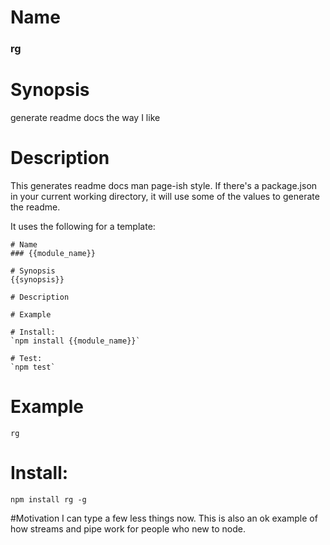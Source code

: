 # Name
### rg

# Synopsis
generate readme docs the way I like

# Description
This generates readme docs man page-ish style. If there's a package.json in your
current working directory, it will use some of the values to generate the readme.

It uses the following for a template:

```
# Name
### {{module_name}}

# Synopsis
{{synopsis}}

# Description

# Example

# Install:
`npm install {{module_name}}`

# Test:
`npm test`
```

# Example
`rg
`
# Install:
`npm install rg -g`

#Motivation
I can type a few less things now. This is also an ok example of how streams and pipe
work for people who new to node.